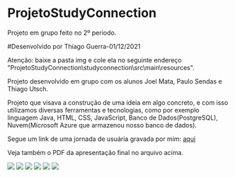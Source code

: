# ProjetoStudyConnection
Projeto em grupo feito no 2º periodo.

#Desenvolvido por Thiago Guerra-01/12/2021

Atenção: baixe a pasta img e cole ela no seguinte endereço "ProjetoStudyConnection\studyconnection\src\main\resources".

Projeto desenvolvido em grupo com os alunos Joel Mata, Paulo Sendas e Thiago Utsch.

Projeto que visava a construção de uma ideia em algo concreto, e com isso utilizamos diversas ferramentas e tecnologias, como por exemplo
linguagem Java, HTML, CSS, JavaScript, Banco de Dados(PostgreSQL), Nuvem(Microsoft Azure que armazenou nosso banco de dados).

Segue um link de uma jornada de usuária gravada por mim:  <a href="https://www.loom.com/share/0e40cfe0ecfc40af91b25ce70fce5d16">aqui</a>

Veja também o PDF da apresentação final no arquivo acima.

<div>
<img src="https://img.icons8.com/color/48/000000/java-coffee-cup-logo--v1.png"/>
<img src="https://img.icons8.com/color/48/000000/javascript--v1.png"/>
<img src="https://img.icons8.com/color/48/000000/html-5--v1.png"/>
<img src="https://img.icons8.com/color/48/000000/css3.png"/>
<img src="https://img.icons8.com/fluency/48/000000/azure-1.png"/>
<img src="https://img.icons8.com/color/48/000000/postgreesql.png"/>
</div>


